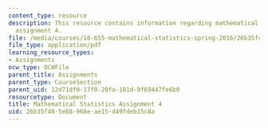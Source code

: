 ```yaml
---
content_type: resource
description: This resource contains information regarding mathematical statistics,
  assignment 4.
file: /media/courses/18-655-mathematical-statistics-spring-2016/26b35f405e88968eae15d49fdeb15c8a_MIT18_655S16_ProblemSet_4.pdf
file_type: application/pdf
learning_resource_types:
- Assignments
ocw_type: OCWFile
parent_title: Assignments
parent_type: CourseSection
parent_uid: 12d71df0-17f0-20fa-181d-9f69447fe6b0
resourcetype: Document
title: Mathematical Statistics Assignment 4
uid: 26b35f40-5e88-968e-ae15-d49fdeb15c8a
---
```


